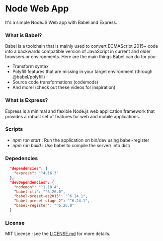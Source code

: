 # Node Web App
It's a simple NodeJS Web app with Babel and Express.

### What is Babel?
Babel is a toolchain that is mainly used to convert ECMAScript 2015+ code into a backwards compatible version of JavaScript in current and older browsers or environments. Here are the main things Babel can do for you:

* Transform syntax
* Polyfill features that are missing in your target environment (through @babel/polyfill)
* Source code transformations (codemods)
* And more! (check out these videos for inspiration)

### What is Express?
Express is a minimal and flexible Node.js web application framework that provides a robust set of features for web and mobile applications.

### Scripts

* *npm run start* : Run the application on bin/dev using babel-register
* *npm run build* : Use babel to compile the server/ into dist/

### Depedencies

```json
  "dependencies": {
    "express": "^4.16.3"
  },
  "devDependencies": {
    "nodemon": "^1.18.4",
    "babel-cli": "^6.26.0",
    "babel-preset-es2015": "^6.24.1",
    "babel-preset-stage-2": "^6.24.1",
    "babel-register": "^6.26.0"
  }
```

### License
MIT License -see the [LICENSE.md](LICENSE.md) for more details.
